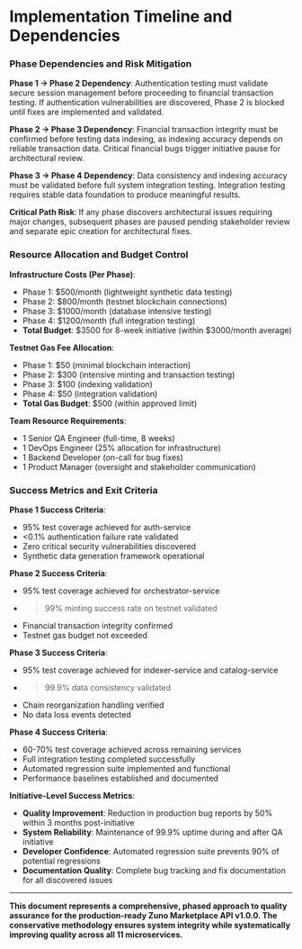 # Implementation Timeline and Dependencies

### Phase Dependencies and Risk Mitigation

**Phase 1 → Phase 2 Dependency**: Authentication testing must validate secure session management before proceeding to financial transaction testing. If authentication vulnerabilities are discovered, Phase 2 is blocked until fixes are implemented and validated.

**Phase 2 → Phase 3 Dependency**: Financial transaction integrity must be confirmed before testing data indexing, as indexing accuracy depends on reliable transaction data. Critical financial bugs trigger initiative pause for architectural review.

**Phase 3 → Phase 4 Dependency**: Data consistency and indexing accuracy must be validated before full system integration testing. Integration testing requires stable data foundation to produce meaningful results.

**Critical Path Risk**: If any phase discovers architectural issues requiring major changes, subsequent phases are paused pending stakeholder review and separate epic creation for architectural fixes.

### Resource Allocation and Budget Control

**Infrastructure Costs (Per Phase)**:
- Phase 1: $500/month (lightweight synthetic data testing)
- Phase 2: $800/month (testnet blockchain connections)
- Phase 3: $1000/month (database intensive testing)
- Phase 4: $1200/month (full integration testing)
- **Total Budget**: $3500 for 8-week initiative (within $3000/month average)

**Testnet Gas Fee Allocation**:
- Phase 1: $50 (minimal blockchain interaction)
- Phase 2: $300 (intensive minting and transaction testing)
- Phase 3: $100 (indexing validation)
- Phase 4: $50 (integration validation)
- **Total Gas Budget**: $500 (within approved limit)

**Team Resource Requirements**:
- 1 Senior QA Engineer (full-time, 8 weeks)
- 1 DevOps Engineer (25% allocation for infrastructure)
- 1 Backend Developer (on-call for bug fixes)
- 1 Product Manager (oversight and stakeholder communication)

### Success Metrics and Exit Criteria

**Phase 1 Success Criteria**:
- 95% test coverage achieved for auth-service
- <0.1% authentication failure rate validated
- Zero critical security vulnerabilities discovered
- Synthetic data generation framework operational

**Phase 2 Success Criteria**:
- 95% test coverage achieved for orchestrator-service
- >99% minting success rate on testnet validated
- Financial transaction integrity confirmed
- Testnet gas budget not exceeded

**Phase 3 Success Criteria**:
- 95% test coverage achieved for indexer-service and catalog-service
- >99.9% data consistency validated
- Chain reorganization handling verified
- No data loss events detected

**Phase 4 Success Criteria**:
- 60-70% test coverage achieved across remaining services
- Full integration testing completed successfully
- Automated regression suite implemented and functional
- Performance baselines established and documented

**Initiative-Level Success Metrics**:
- **Quality Improvement**: Reduction in production bug reports by 50% within 3 months post-initiative
- **System Reliability**: Maintenance of 99.9% uptime during and after QA initiative
- **Developer Confidence**: Automated regression suite prevents 90% of potential regressions
- **Documentation Quality**: Complete bug tracking and fix documentation for all discovered issues

---

**This document represents a comprehensive, phased approach to quality assurance for the production-ready Zuno Marketplace API v1.0.0. The conservative methodology ensures system integrity while systematically improving quality across all 11 microservices.**
